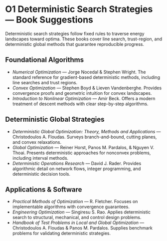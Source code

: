 # O1 Deterministic Search Strategies — Book Suggestions

Deterministic search strategies follow fixed rules to traverse energy landscapes toward optima. These books cover line search, trust-region, and deterministic global methods that guarantee reproducible progress.

## Foundational Algorithms
- *Numerical Optimization* — Jorge Nocedal & Stephen Wright. The standard reference for gradient-based deterministic methods, including line searches and trust regions.
- *Convex Optimization* — Stephen Boyd & Lieven Vandenberghe. Provides convergence proofs and geometric intuition for convex landscapes.
- *Introduction to Nonlinear Optimization* — Amir Beck. Offers a modern treatment of descent methods with clear step-by-step algorithms.

## Deterministic Global Strategies
- *Deterministic Global Optimization: Theory, Methods and Applications* — Christodoulos A. Floudas. Surveys branch-and-bound, cutting planes, and convex relaxations.
- *Global Optimization* — Reiner Horst, Panos M. Pardalos, & Nguyen V. Thoai. Presents deterministic approaches for nonconvex problems, including interval methods.
- *Deterministic Operations Research* — David J. Rader. Provides algorithmic detail on network flows, integer programming, and deterministic decision tools.

## Applications & Software
- *Practical Methods of Optimization* — R. Fletcher. Focuses on implementable algorithms with convergence guarantees.
- *Engineering Optimization* — Singiresu S. Rao. Applies deterministic search to structural, mechanical, and control design problems.
- *Handbook of Test Problems in Local and Global Optimization* — Christodoulos A. Floudas & Panos M. Pardalos. Supplies benchmark problems for validating deterministic strategies.
